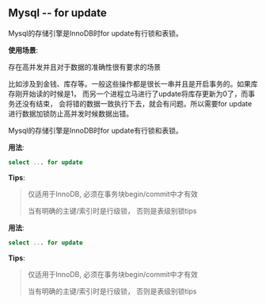 ## Mysql -- for update



Mysql的存储引擎是InnoDB时for update有行锁和表锁。



**使用场景**:

存在高并发并且对于数据的准确性很有要求的场景

比如涉及到金钱、库存等。一般这些操作都是很长一串并且是开启事务的。如果库存刚开始读的时候是1， 而另一个进程立马进行了update将库存更新为0了，而事务还没有结束， 会将错的数据一致执行下去，就会有问题。所以需要for update进行数据加锁防止高并发时候数据出错。



Mysql的存储引擎是InnoDB时for update有行锁和表锁。



**用法**:

```sql
select ... for update
```



**Tips**:

> 仅适用于InnoDB, 必须在事务块begin/commit中才有效
>
> 当有明确的主键/索引时是行级锁， 否则是表级别锁tips



**用法**:

```sql
select ... for update
```



**Tips**:

> 仅适用于InnoDB, 必须在事务块begin/commit中才有效
>
> 当有明确的主键/索引时是行级锁， 否则是表级别锁tips

